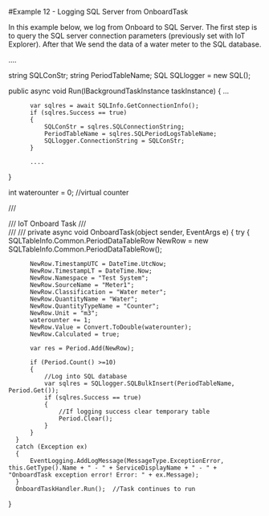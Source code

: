 #Example 12 - Logging SQL Server from OnboardTask

In this example below, we log from Onboard to SQL Server. The first step is to query the SQL server connection parameters (previously set with IoT Explorer). 
After that We send the data of a water meter to the SQL database.

  ....

  string SQLConStr;
  string PeriodTableName;
  SQL SQLlogger = new SQL();
  
  public async void Run(IBackgroundTaskInstance taskInstance)
  {
          ...
          
          var sqlres = await SQLInfo.GetConnectionInfo();
          if (sqlres.Success == true)
          {
              SQLConStr = sqlres.SQLConnectionString;
              PeriodTableName = sqlres.SQLPeriodLogsTableName;
              SQLlogger.ConnectionString = SQLConStr;
          }

          ....
  }
  
  int waterounter = 0;  //virtual counter

  /// <summary>
  /// IoT Onboard Task
  /// </summary>
  /// <param name="sender"></param>
  /// <param name="e"></param>
  private async void OnboardTask(object sender, EventArgs e)
  {
      try
      {
          SQLTableInfo.Common.PeriodDataTableRow NewRow = new SQLTableInfo.Common.PeriodDataTableRow();

          NewRow.TimestampUTC = DateTime.UtcNow;
          NewRow.TimestampLT = DateTime.Now;
          NewRow.Namespace = "Test System";
          NewRow.SourceName = "Meter1";
          NewRow.Classification = "Water meter";
          NewRow.QuantityName = "Water";
          NewRow.QuantityTypeName = "Counter";
          NewRow.Unit = "m3";
          waterounter += 1;
          NewRow.Value = Convert.ToDouble(waterounter);
          NewRow.Calculated = true;

          var res = Period.Add(NewRow);

          if (Period.Count() >=10)
          {
              //Log into SQL database
              var sqlres = SQLlogger.SQLBulkInsert(PeriodTableName, Period.Get());
              if (sqlres.Success == true)
              {
                  //If logging success clear temporary table
                  Period.Clear();
              }
          }
      }
      catch (Exception ex)
      {
          EventLogging.AddLogMessage(MessageType.ExceptionError, this.GetType().Name + " - " + ServiceDisplayName + " - " + "OnboardTask exception error! Error: " + ex.Message);
      }
      OnboardTaskHandler.Run();  //Task continues to run
  }
  
  
